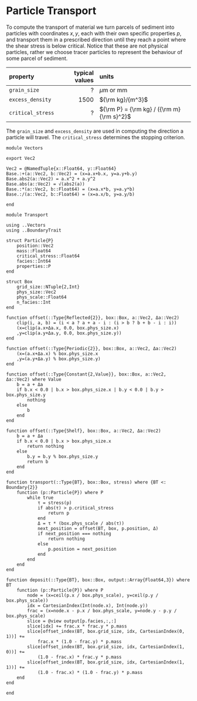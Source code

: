 # Particle Transport
To compute the transport of material we turn parcels of sediment into particles with coordinates $x, y$, each with their own specific properties $p$, and transport them in a prescribed direction until they reach a point where the shear stress is below critical. Notice that these are not physical particles, rather we choose tracer particles to represent the behaviour of some parcel of sediment.

| property | typical values | units |
|:-------- | --------------:|:----- |
| `grain_size` | ?            | $\mu$m or mm |
| `excess_density` | 1500 | ${\rm kg}/{m^3}$ |
| `critical_stress` | ?     | ${\rm P} = {\rm kg} / ({\rm m} {\rm s}^2)$ |

The `grain_size` and `excess_density` are used in computing the direction a particle will travel. The `critical_stress` determines the stopping criterion.

``` {.julia file=src/Vectors.jl}
module Vectors

export Vec2

Vec2 = @NamedTuple{x::Float64, y::Float64}
Base.:+(a::Vec2, b::Vec2) = (x=a.x+b.x, y=a.y+b.y)
Base.abs2(a::Vec2) = a.x^2 + a.y^2
Base.abs(a::Vec2) = √(abs2(a))
Base.:*(a::Vec2, b::Float64) = (x=a.x*b, y=a.y*b)
Base.:/(a::Vec2, b::Float64) = (x=a.x/b, y=a.y/b)

end
```

``` {.julia file=src/Transport.jl}
module Transport

using ..Vectors
using ..BoundaryTrait

struct Particle{P}
    position::Vec2
    mass::Float64
    critical_stress::Float64
    facies::Int64
    properties::P
end

struct Box
    grid_size::NTuple{2,Int}
    phys_size::Vec2
    phys_scale::Float64
    n_facies::Int
end

function offset(::Type{Reflected{2}}, box::Box, a::Vec2, Δa::Vec2)
    clip(i, a, b) = (i < a ? a + a - i : (i > b ? b + b - i : i))
    (x=clip(a.x+Δa.x, 0.0, box.phys_size.x)
    ,y=clip(a.y+Δa.y, 0.0, box.phys_size.y))
end

function offset(::Type{Periodic{2}}, box::Box, a::Vec2, Δa::Vec2)
    (x=(a.x+Δa.x) % box.phys_size.x
    ,y=(a.y+Δa.y) % box.phys_size.y)
end

function offset(::Type{Constant{2,Value}}, box::Box, a::Vec2, Δa::Vec2) where Value
    b = a + Δa
    if b.x < 0.0 | b.x > box.phys_size.x | b.y < 0.0 | b.y > box.phys_size.y
        nothing
    else
        b
    end
end

function offset(::Type{Shelf}, box::Box, a::Vec2, Δa::Vec2)
    b = a + Δa
    if b.x < 0.0 | b.x > box.phys_size.x
        return nothing
    else
        b.y = b.y % box.phys_size.y
        return b
    end
end

function transport(::Type{BT}, box::Box, stress) where {BT <: Boundary{2}}
    function (p::Particle{P}) where P
        while true
            τ = stress(p)
            if abs(τ) > p.critical_stress
                return p
            end
            Δ = τ * (box.phys_scale / abs(τ))
            next_position = offset(BT, box, p.position, Δ)
            if next_position === nothing
                return nothing
            else
                p.position = next_position
            end
        end
    end
end

function deposit(::Type{BT}, box::Box, output::Array{Float64,3}) where BT
    function (p::Particle{P}) where P
        node = (x=ceil(p.x / box.phys_scale), y=ceil(p.y / box.phys_scale))
        idx = CartesianIndex(Int(node.x), Int(node.y))
        frac = (x=node.x - p.x / box.phys_scale, y=node.y - p.y / box.phys_scale)
        slice = @view output[p.facies,:,:]
        slice[idx] += frac.x * frac.y * p.mass
        slice[offset_index(BT, box.grid_size, idx, CartesianIndex(0, 1))] +=
            frac.x * (1.0 - frac.y) * p.mass
        slice[offset_index(BT, box.grid_size, idx, CartesianIndex(1, 0))] +=
            (1.0 - frac.x) * frac.y * p.mass
        slice[offset_index(BT, box.grid_size, idx, CartesianIndex(1, 1))] +=
            (1.0 - frac.x) * (1.0 - frac.y) * p.mass
    end
end

end
```
